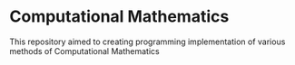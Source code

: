 # Computational Mathematics

This repository aimed to creating programming implementation of various methods of Computational Mathematics